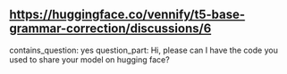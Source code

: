 ## https://huggingface.co/vennify/t5-base-grammar-correction/discussions/6

contains_question: yes
question_part: Hi, please can I have the code you used to share your model on hugging face?